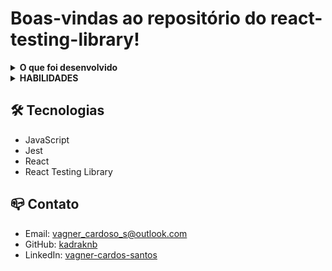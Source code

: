 # Boas-vindas ao repositório do react-testing-library!

<details>
  <summary><strong>O que foi desenvolvido</strong></summary>
  
Nesse projeto eu escrevi testes para uma aplicação React que já está criada e configurada, utilizando Jest e a biblioteca React Testing Library. Você não precisará realizar nenhuma configuração adicional.

<br />
</details>
<details>
  <summary><strong>HABILIDADES</strong></summary>

Utilizar os seletores (queries) da React-Testing-Library em testes automatizados;

Simular eventos com a React-Testing-Library em testes automatizados;

Testar fluxos lógicos assíncronos com a React-Testing-Library;

Escrever testes que permitam a refatoração da estrutura dos componentes da aplicação sem necessidade de serem alterados;

Testar inputs.

<br />
</details>

## 🛠 Tecnologias

- JavaScript
- Jest
- React
- React Testing Library

## 📪 Contato

- Email: [vagner_cardoso_s@outlook.com](vagner_cardoso_s@outlook.com)
- GitHub: [kadraknb](https://github.com/kadraknb)
- LinkedIn: [vagner-cardos-santos](https://www.linkedin.com/in/vagner-cardos-santos/)

